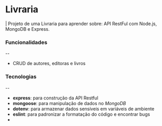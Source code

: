 # Livraria
| Projeto de uma Livraria para aprender sobre: API RestFul com Node.js, MongoDB e Express.

### Funcionalidades
--
- CRUD de autores, editoras e livros

### Tecnologias
--
- **express**: para construção da API Restful
- **mongoose**: para manipulação de dados no *MongoDB*
- **dotenv**: para armazenar dados sensíveis em variáveis de ambiente
- **eslint**: para padronizar a formatação do código e encontrar bugs
- 

